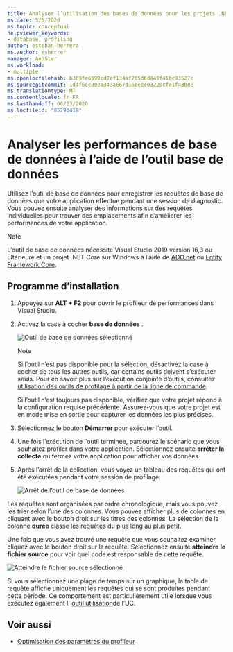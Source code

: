 ```yaml
---
title: Analyser l’utilisation des bases de données pour les projets .NET Core | Microsoft Docs
ms.date: 5/5/2020
ms.topic: conceptual
helpviewer_keywords:
- database, profiling
author: esteban-herrera
ms.author: esherrer
manager: AndSter
ms.workload:
- multiple
ms.openlocfilehash: b369fe6998cd7ef134af765d6d849f41bc93527c
ms.sourcegitcommit: 1d4f6cc80ea343a667d16beec03220cfe1f43b8e
ms.translationtype: MT
ms.contentlocale: fr-FR
ms.lasthandoff: 06/23/2020
ms.locfileid: "85290418"
---
```

# <a name="analyze-database-performance-using-the-database-tool"></a>Analyser les performances de base de données à l’aide de l’outil base de données

Utilisez l’outil de base de données pour enregistrer les requêtes de base de données que votre application effectue pendant une session de diagnostic. Vous pouvez ensuite analyser des informations sur des requêtes individuelles pour trouver des emplacements afin d’améliorer les performances de votre application.

> [!NOTE]
> L’outil de base de données nécessite Visual Studio 2019 version 16,3 ou ultérieure et un projet .NET Core sur Windows à l’aide de [ADO.net]( https://docs.microsoft.com/dotnet/framework/data/adonet/ado-net-overview) ou [Entity Framework Core](https://docs.microsoft.com/ef/core/).

## <a name="setup"></a>Programme d’installation

1. Appuyez sur **ALT + F2** pour ouvrir le profileur de performances dans Visual Studio.

1. Activez la case à cocher **base de données** .

   ![Outil de base de données sélectionné](./media/db-launch.png "Outil de base de données sélectionné")

   > [!NOTE]
   > Si l’outil n’est pas disponible pour la sélection, désactivez la case à cocher de tous les autres outils, car certains outils doivent s’exécuter seuls. Pour en savoir plus sur l’exécution conjointe d’outils, consultez [utilisation des outils de profilage à partir de la ligne de commande](../profiling/using-the-profiling-tools-from-the-command-line.md).
   >
   > Si l’outil n’est toujours pas disponible, vérifiez que votre projet répond à la configuration requise précédente. Assurez-vous que votre projet est en mode mise en sortie pour capturer les données les plus précises.

1. Sélectionnez le bouton **Démarrer** pour exécuter l’outil.

1. Une fois l’exécution de l’outil terminée, parcourez le scénario que vous souhaitez profiler dans votre application. Sélectionnez ensuite **arrêter la collecte** ou fermez votre application pour afficher vos données.

1. Après l’arrêt de la collection, vous voyez un tableau des requêtes qui ont été exécutées pendant votre session de profilage.

   ![Arrêt de l’outil de base de données](./media/db-after.png "Arrêt de l’outil de base de données")

Les requêtes sont organisées par ordre chronologique, mais vous pouvez les trier selon l’une des colonnes. Vous pouvez afficher plus de colonnes en cliquant avec le bouton droit sur les titres des colonnes. La sélection de la colonne **durée** classe les requêtes du plus long au plus petit.

Une fois que vous avez trouvé une requête que vous souhaitez examiner, cliquez avec le bouton droit sur la requête. Sélectionnez ensuite **atteindre le fichier source** pour voir quel code est responsable de cette requête.

![Atteindre le fichier source sélectionné](./media/db-gotosource.png "Atteindre le fichier source sélectionné")

Si vous sélectionnez une plage de temps sur un graphique, la table de requête affiche uniquement les requêtes qui se sont produites pendant cette période. Ce comportement est particulièrement utile lorsque vous exécutez également l' [outil utilisation](https://docs.microsoft.com/visualstudio/profiling/cpu-usage?view=vs-2019)de l’UC.

## <a name="see-also"></a>Voir aussi

- [Optimisation des paramètres du profileur](../profiling/optimize-profiler-settings.md)
